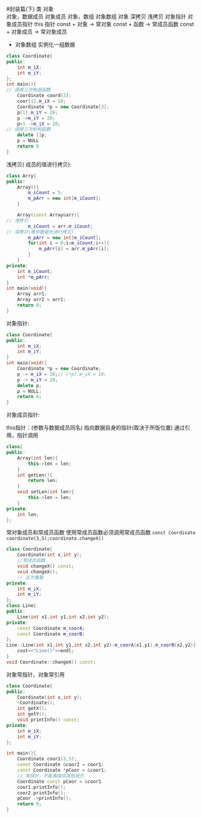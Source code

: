 #封装篇(下)
类 对象  
对象，数据成员  对象成员
对象，数组	对象数组
对象 深拷贝 浅拷贝
对象指针  对象成员指针
this 指针
const + 对象 -> 常对象
const + 函数 -> 常成员函数
const + 对象成员 -> 常对象成员

* 对象数组
实例化一组数据
```C++
class Coordinate{
public:
	int m_iX;
	int m_iY;
};
int main(){
// 调用三次构造函数
	Coordinate coord[3];
	coor[1].m_iX = 10;
	Coordinate *p = new Coordinate[3];
	p[1].m_iY = 20;
	p ->m_iY = 20;
	p+1 ->m_iX = 20;
// 调用三次析构函数
	delete []p;
	p = NULL
	return 0
}
```
浅拷贝( 成员的值进行拷贝):
```C++
class Arry{
public:
	Array(){
		m_iCount = 5;
		m_pArr = new int[m_iCount];
	}

	Array(const Array&arr){
// 浅拷贝
		m_iCount = arr.m_iCount;
// 深拷贝(堆中数据也进行拷贝)
		m_pArr = new int[m_iCount];
		for(int i = 0;i<m_iCount;i++){
			m_pArr[i] = arr.m_pArr[i];
		}
	}
private:
	int m_iCount;
	int *m_pArr;
}
int main(void){
	Array arr1;
	Array arr2 = arr1;
	return 0;
}
```

对象指针:
```C++
class Coordinate{
public:	
	int m_iX;
	int m_iY;
}
int main(void){
	Coordinate *p = new Coordinate;
	p -> m_iX = 10;// (*p).m_iX = 10;
	p -> m_iY = 20;
	delete p;
	p = NULL;
	return 0;
}
```
对象成员指针:

this指针：(参数与数据成员同名) 指向数据自身的指针(取决于所饭位置)
通过引用，指针调用
```C++
class{
public:
	Array(int len){
		this->len = len;
	}
	int getLen(){
		return len;
	}
	void setLen(int len){
		this->len = len;
	}
private:
	int len;
};
```
常对象成员和常成员函数
使用常成员函数必须调用常成员函数
`const Coordinate coordinate(3,5);coordinate.changeX()`
```C++
class Coordinate{
	Coordinate(int x,int y);
	//常成员函数
	void changeX() const;
	void changeX();
	// 互为重载
private:
	int m_iX;
	int m_iY;
};
class Line{
public:
	Line(int x1,int y1,int x2,int y2);
private:
	const Coordinate m_coorA;
	const Coordinate m_coorB;
};
Line::Line(int x1,int y1,int x2,int y2):m_coorA(x1,y1),m_coorB(x2,y2){
	cout<<"Line()"<<endl;
}
void Coordinate::changeX() const:
```
对象常指针，对象常引用
```C++
class Coordinate{
public:
	Coordinate(int x,int y);
	~Coordinate();
	int getX();
	int getY();
	void printInfo() const;
private:
	int m_iX;
	int m_iY;
};

int main(){
	Coordinate coor1(3,5);
	const Coordinate &coor2 = coor1;
	const Coordinate *pCoor = &coor1;
	// 常指针，不能再指向其他地方
	Coordinate const pCoor = &coor1
	coor1.printInfo();
	coor2.printInfo();
	pCoor ->printInfo();
	return 0;
}

```












